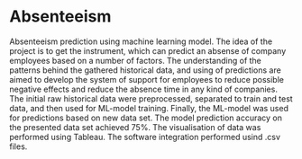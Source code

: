 # Absenteeism
Absenteeism prediction using machine learning model.
The idea of the project is to get the instrument, which can predict an absense of company employees based on a number of factors.
The understanding of the patterns behind the gathered historical data, and using of predictions are aimed to develop the system of support for employees to reduce possible negative effects and reduce the absence time in any kind of companies. 
The initial raw historical data were preprocessed, separated to train and test data, and then used for ML-model training.
Finally, the ML-model was used for predictions based on new data set.
The model prediction accuracy on the presented data set achieved 75%.
The visualisation of data was performed using Tableau.
The software integration performed usind .csv files.
